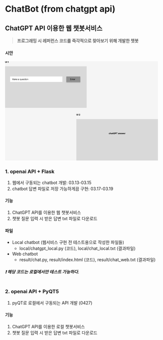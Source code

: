 # ChatBot (from chatgpt api)
## ChatGPT API 이용한 웹 챗봇서비스
> <b> 프로그래밍 시 레퍼런스 코드를 즉각적으로 찾아보기 위해 개발한 챗봇 </b>
#### 시안
![img](ChatBot.png)

### <b> 1. openai API + Flask </b>
1. 웹에서 구동되는 chatbot 개발: 03.13-03.15
2. chatbot 답변 파일로 저장 가능하게끔 구현: 03.17-03.19

#### 기능
1. ChatGPT API를 이용한 웹 챗봇서비스
2. 챗봇 질문 입력 시 받은 답변 txt 파일로 다운로드

#### 파일 
- Local chatbot (웹서비스 구현 전 테스트용으로 작성한 파일들)
   - local/chatgpt_local.py (코드), local/chat_local.txt (결과파일)
- Web chatbot
   - result/chat.py, result/index.html (코드), result/chat_web.txt (결과파일)



##### ❗ 해당 코드는 로컬에서만 테스트 가능하다. <br><br>

### <b> 2. openai API + PyQT5 </b>
1. pyQT로 로컬에서 구동되는 API 개발 (0427)

#### 기능
1. ChatGPT API를 이용한 로컬 챗봇서비스
2. 챗봇 질문 입력 시 받은 답변 txt 파일로 다운로드